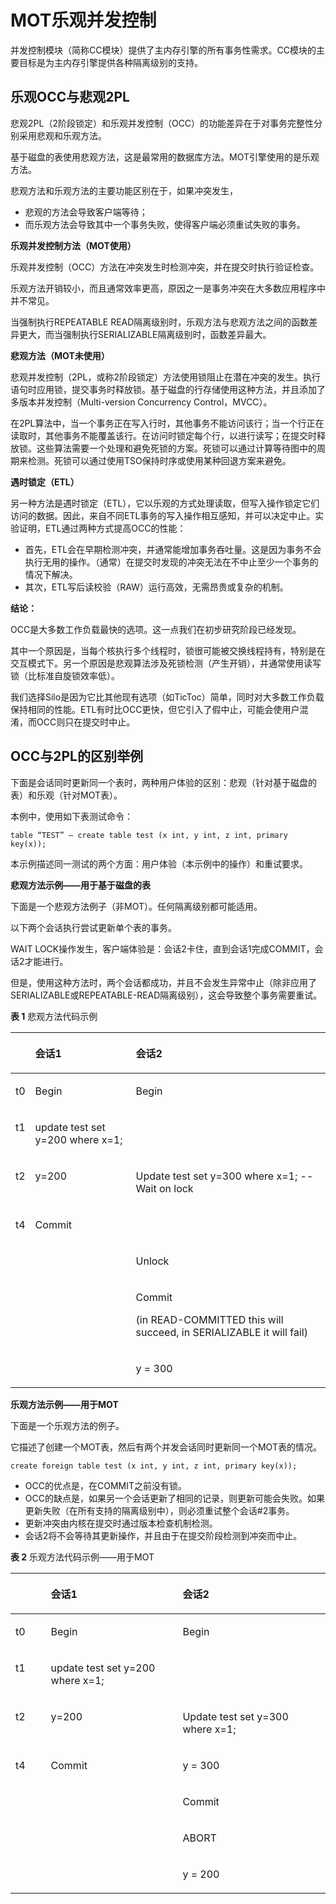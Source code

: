 # MOT乐观并发控制

并发控制模块（简称CC模块）提供了主内存引擎的所有事务性需求。CC模块的主要目标是为主内存引擎提供各种隔离级别的支持。

## 乐观OCC与悲观2PL<a name="section48860244"></a>

悲观2PL（2阶段锁定）和乐观并发控制（OCC）的功能差异在于对事务完整性分别采用悲观和乐观方法。

基于磁盘的表使用悲观方法，这是最常用的数据库方法。MOT引擎使用的是乐观方法。

悲观方法和乐观方法的主要功能区别在于，如果冲突发生，

-   悲观的方法会导致客户端等待；
-   而乐观方法会导致其中一个事务失败，使得客户端必须重试失败的事务。

**乐观并发控制方法（MOT使用）**

乐观并发控制（OCC）方法在冲突发生时检测冲突，并在提交时执行验证检查。

乐观方法开销较小，而且通常效率更高，原因之一是事务冲突在大多数应用程序中并不常见。

当强制执行REPEATABLE READ隔离级别时，乐观方法与悲观方法之间的函数差异更大，而当强制执行SERIALIZABLE隔离级别时，函数差异最大。

**悲观方法（MOT未使用）**

悲观并发控制（2PL，或称2阶段锁定）方法使用锁阻止在潜在冲突的发生。执行语句时应用锁，提交事务时释放锁。基于磁盘的行存储使用这种方法，并且添加了多版本并发控制（Multi-version Concurrency Control，MVCC）。

在2PL算法中，当一个事务正在写入行时，其他事务不能访问该行；当一个行正在读取时，其他事务不能覆盖该行。在访问时锁定每个行，以进行读写；在提交时释放锁。这些算法需要一个处理和避免死锁的方案。死锁可以通过计算等待图中的周期来检测。死锁可以通过使用TSO保持时序或使用某种回退方案来避免。

**遇时锁定（ETL）**

另一种方法是遇时锁定（ETL），它以乐观的方式处理读取，但写入操作锁定它们访问的数据。因此，来自不同ETL事务的写入操作相互感知，并可以决定中止。实验证明，ETL通过两种方式提高OCC的性能：

-   首先，ETL会在早期检测冲突，并通常能增加事务吞吐量。这是因为事务不会执行无用的操作。（通常）在提交时发现的冲突无法在不中止至少一个事务的情况下解决。
-   其次，ETL写后读校验（RAW）运行高效，无需昂贵或复杂的机制。

**结论：**

OCC是大多数工作负载最快的选项。这一点我们在初步研究阶段已经发现。

其中一个原因是，当每个核执行多个线程时，锁很可能被交换线程持有，特别是在交互模式下。另一个原因是悲观算法涉及死锁检测（产生开销），并通常使用读写锁（比标准自旋锁效率低）。

我们选择Silo是因为它比其他现有选项（如TicToc）简单，同时对大多数工作负载保持相同的性能。ETL有时比OCC更快，但它引入了假中止，可能会使用户混淆，而OCC则只在提交时中止。

## OCC与2PL的区别举例<a name="section37089017"></a>

下面是会话同时更新同一个表时，两种用户体验的区别：悲观（针对基于磁盘的表）和乐观（针对MOT表）。

本例中，使用如下表测试命令：

```
table “TEST” – create table test (x int, y int, z int, primary key(x));
```

本示例描述同一测试的两个方面：用户体验（本示例中的操作）和重试要求。

**悲观方法示例——用于基于磁盘的表**

下面是一个悲观方法例子（非MOT）。任何隔离级别都可能适用。

以下两个会话执行尝试更新单个表的事务。

WAIT LOCK操作发生，客户端体验是：会话2卡住，直到会话1完成COMMIT，会话2才能进行。

但是，使用这种方法时，两个会话都成功，并且不会发生异常中止（除非应用了SERIALIZABLE或REPEATABLE-READ隔离级别），这会导致整个事务需要重试。

**表 1**  悲观方法代码示例

<a name="table38422929"></a>
<table><thead align="left"><tr id="row697534"><th class="cellrowborder" valign="top" width="5.05050505050505%" id="mcps1.2.4.1.1">&nbsp;&nbsp;</th>
<th class="cellrowborder" valign="top" width="32.323232323232325%" id="mcps1.2.4.1.2"><p id="p13119782"><a name="p13119782"></a><a name="p13119782"></a>会话1</p>
</th>
<th class="cellrowborder" valign="top" width="62.62626262626263%" id="mcps1.2.4.1.3"><p id="p56069431"><a name="p56069431"></a><a name="p56069431"></a>会话2</p>
</th>
</tr>
</thead>
<tbody><tr id="row45330064"><td class="cellrowborder" valign="top" width="5.05050505050505%" headers="mcps1.2.4.1.1 "><p id="p47856602"><a name="p47856602"></a><a name="p47856602"></a>t0</p>
</td>
<td class="cellrowborder" valign="top" width="32.323232323232325%" headers="mcps1.2.4.1.2 "><p id="p51179581"><a name="p51179581"></a><a name="p51179581"></a>Begin</p>
</td>
<td class="cellrowborder" valign="top" width="62.62626262626263%" headers="mcps1.2.4.1.3 "><p id="p51905376"><a name="p51905376"></a><a name="p51905376"></a>Begin</p>
</td>
</tr>
<tr id="row64495201"><td class="cellrowborder" valign="top" width="5.05050505050505%" headers="mcps1.2.4.1.1 "><p id="p56728775"><a name="p56728775"></a><a name="p56728775"></a>t1</p>
</td>
<td class="cellrowborder" valign="top" width="32.323232323232325%" headers="mcps1.2.4.1.2 "><p id="p31628099"><a name="p31628099"></a><a name="p31628099"></a>update test set y=200 where x=1;</p>
</td>
<td class="cellrowborder" valign="top" width="62.62626262626263%" headers="mcps1.2.4.1.3 ">&nbsp;&nbsp;</td>
</tr>
<tr id="row38543888"><td class="cellrowborder" valign="top" width="5.05050505050505%" headers="mcps1.2.4.1.1 "><p id="p35047246"><a name="p35047246"></a><a name="p35047246"></a>t2</p>
</td>
<td class="cellrowborder" valign="top" width="32.323232323232325%" headers="mcps1.2.4.1.2 "><p id="p20254652"><a name="p20254652"></a><a name="p20254652"></a>y=200</p>
</td>
<td class="cellrowborder" valign="top" width="62.62626262626263%" headers="mcps1.2.4.1.3 "><p id="p30014082"><a name="p30014082"></a><a name="p30014082"></a>Update test set y=300 where x=1; -- Wait on lock</p>
</td>
</tr>
<tr id="row1691286"><td class="cellrowborder" valign="top" width="5.05050505050505%" headers="mcps1.2.4.1.1 "><p id="p2776468"><a name="p2776468"></a><a name="p2776468"></a>t4</p>
</td>
<td class="cellrowborder" valign="top" width="32.323232323232325%" headers="mcps1.2.4.1.2 "><p id="p23567359"><a name="p23567359"></a><a name="p23567359"></a>Commit</p>
</td>
<td class="cellrowborder" valign="top" width="62.62626262626263%" headers="mcps1.2.4.1.3 ">&nbsp;&nbsp;</td>
</tr>
<tr id="row735665"><td class="cellrowborder" valign="top" width="5.05050505050505%" headers="mcps1.2.4.1.1 ">&nbsp;&nbsp;</td>
<td class="cellrowborder" valign="top" width="32.323232323232325%" headers="mcps1.2.4.1.2 ">&nbsp;&nbsp;</td>
<td class="cellrowborder" valign="top" width="62.62626262626263%" headers="mcps1.2.4.1.3 "><p id="p53469629"><a name="p53469629"></a><a name="p53469629"></a>Unlock</p>
</td>
</tr>
<tr id="row11464615"><td class="cellrowborder" valign="top" width="5.05050505050505%" headers="mcps1.2.4.1.1 ">&nbsp;&nbsp;</td>
<td class="cellrowborder" valign="top" width="32.323232323232325%" headers="mcps1.2.4.1.2 ">&nbsp;&nbsp;</td>
<td class="cellrowborder" valign="top" width="62.62626262626263%" headers="mcps1.2.4.1.3 "><p id="p20322390"><a name="p20322390"></a><a name="p20322390"></a>Commit</p>
<p id="p48683785"><a name="p48683785"></a><a name="p48683785"></a>(in READ-COMMITTED this will succeed, in SERIALIZABLE it will fail)</p>
</td>
</tr>
<tr id="row35500889"><td class="cellrowborder" valign="top" width="5.05050505050505%" headers="mcps1.2.4.1.1 ">&nbsp;&nbsp;</td>
<td class="cellrowborder" valign="top" width="32.323232323232325%" headers="mcps1.2.4.1.2 ">&nbsp;&nbsp;</td>
<td class="cellrowborder" valign="top" width="62.62626262626263%" headers="mcps1.2.4.1.3 "><p id="p44895854"><a name="p44895854"></a><a name="p44895854"></a>y = 300</p>
</td>
</tr>
</tbody>
</table>

**乐观方法示例——用于MOT**

下面是一个乐观方法的例子。

它描述了创建一个MOT表，然后有两个并发会话同时更新同一个MOT表的情况。

```
create foreign table test (x int, y int, z int, primary key(x));
```

-   OCC的优点是，在COMMIT之前没有锁。
-   OCC的缺点是，如果另一个会话更新了相同的记录，则更新可能会失败。如果更新失败（在所有支持的隔离级别中），则必须重试整个会话\#2事务。
-   更新冲突由内核在提交时通过版本检查机制检测。
-   会话2将不会等待其更新操作，并且由于在提交阶段检测到冲突而中止。

**表 2**  乐观方法代码示例——用于MOT

<a name="table55018171"></a>
<table><thead align="left"><tr id="row46055710"><th class="cellrowborder" valign="top" width="11.224489795918368%" id="mcps1.2.4.1.1">&nbsp;&nbsp;</th>
<th class="cellrowborder" valign="top" width="41.83673469387755%" id="mcps1.2.4.1.2"><p id="p47410670"><a name="p47410670"></a><a name="p47410670"></a>会话1</p>
</th>
<th class="cellrowborder" valign="top" width="46.93877551020408%" id="mcps1.2.4.1.3"><p id="p15059044"><a name="p15059044"></a><a name="p15059044"></a>会话2</p>
</th>
</tr>
</thead>
<tbody><tr id="row11823088"><td class="cellrowborder" valign="top" width="11.224489795918368%" headers="mcps1.2.4.1.1 "><p id="p18146039"><a name="p18146039"></a><a name="p18146039"></a>t0</p>
</td>
<td class="cellrowborder" valign="top" width="41.83673469387755%" headers="mcps1.2.4.1.2 "><p id="p60543075"><a name="p60543075"></a><a name="p60543075"></a>Begin</p>
</td>
<td class="cellrowborder" valign="top" width="46.93877551020408%" headers="mcps1.2.4.1.3 "><p id="p5042076"><a name="p5042076"></a><a name="p5042076"></a>Begin</p>
</td>
</tr>
<tr id="row45378689"><td class="cellrowborder" valign="top" width="11.224489795918368%" headers="mcps1.2.4.1.1 "><p id="p51795159"><a name="p51795159"></a><a name="p51795159"></a>t1</p>
</td>
<td class="cellrowborder" valign="top" width="41.83673469387755%" headers="mcps1.2.4.1.2 "><p id="p34658350"><a name="p34658350"></a><a name="p34658350"></a>update test set y=200 where x=1;</p>
</td>
<td class="cellrowborder" valign="top" width="46.93877551020408%" headers="mcps1.2.4.1.3 ">&nbsp;&nbsp;</td>
</tr>
<tr id="row33004572"><td class="cellrowborder" valign="top" width="11.224489795918368%" headers="mcps1.2.4.1.1 "><p id="p56124651"><a name="p56124651"></a><a name="p56124651"></a>t2</p>
</td>
<td class="cellrowborder" valign="top" width="41.83673469387755%" headers="mcps1.2.4.1.2 "><p id="p49802871"><a name="p49802871"></a><a name="p49802871"></a>y=200</p>
</td>
<td class="cellrowborder" valign="top" width="46.93877551020408%" headers="mcps1.2.4.1.3 "><p id="p7500711"><a name="p7500711"></a><a name="p7500711"></a>Update test set y=300 where x=1;</p>
</td>
</tr>
<tr id="row397536"><td class="cellrowborder" valign="top" width="11.224489795918368%" headers="mcps1.2.4.1.1 "><p id="p32200450"><a name="p32200450"></a><a name="p32200450"></a>t4</p>
</td>
<td class="cellrowborder" valign="top" width="41.83673469387755%" headers="mcps1.2.4.1.2 "><p id="p58099644"><a name="p58099644"></a><a name="p58099644"></a>Commit</p>
</td>
<td class="cellrowborder" valign="top" width="46.93877551020408%" headers="mcps1.2.4.1.3 "><p id="p8450743"><a name="p8450743"></a><a name="p8450743"></a>y = 300</p>
</td>
</tr>
<tr id="row8947828"><td class="cellrowborder" valign="top" width="11.224489795918368%" headers="mcps1.2.4.1.1 ">&nbsp;&nbsp;</td>
<td class="cellrowborder" valign="top" width="41.83673469387755%" headers="mcps1.2.4.1.2 ">&nbsp;&nbsp;</td>
<td class="cellrowborder" valign="top" width="46.93877551020408%" headers="mcps1.2.4.1.3 "><p id="p43191062"><a name="p43191062"></a><a name="p43191062"></a>Commit</p>
</td>
</tr>
<tr id="row53175240"><td class="cellrowborder" valign="top" width="11.224489795918368%" headers="mcps1.2.4.1.1 ">&nbsp;&nbsp;</td>
<td class="cellrowborder" valign="top" width="41.83673469387755%" headers="mcps1.2.4.1.2 ">&nbsp;&nbsp;</td>
<td class="cellrowborder" valign="top" width="46.93877551020408%" headers="mcps1.2.4.1.3 "><p id="p27341505"><a name="p27341505"></a><a name="p27341505"></a>ABORT</p>
</td>
</tr>
<tr id="row44746961"><td class="cellrowborder" valign="top" width="11.224489795918368%" headers="mcps1.2.4.1.1 ">&nbsp;&nbsp;</td>
<td class="cellrowborder" valign="top" width="41.83673469387755%" headers="mcps1.2.4.1.2 ">&nbsp;&nbsp;</td>
<td class="cellrowborder" valign="top" width="46.93877551020408%" headers="mcps1.2.4.1.3 "><p id="p8664129"><a name="p8664129"></a><a name="p8664129"></a>y = 200</p>
</td>
</tr>
</tbody>
</table>
